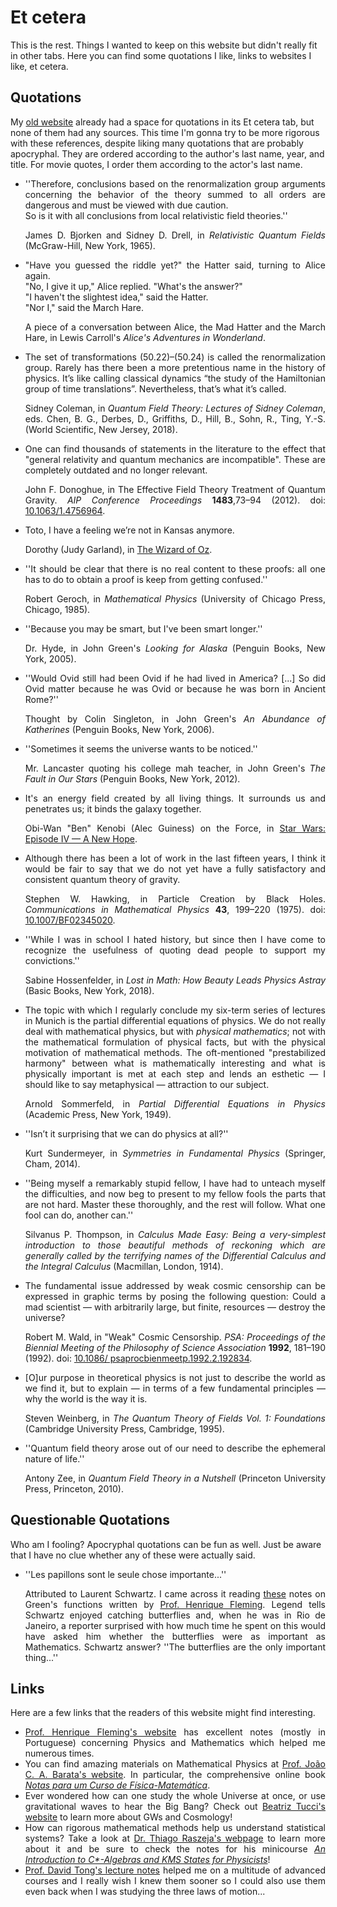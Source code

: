 # Et cetera

This is the rest. Things I wanted to keep on this website but didn't really fit in other tabs. Here you can find some quotations I like, links to websites I like, et cetera.

## Quotations

My [old website](http://fma.if.usp.br/~nickolas/) already had a space for quotations in its Et cetera tab, but none of them had any sources. This time I'm gonna try to be more rigorous with these references, despite liking many quotations that are probably apocryphal. They are ordered according to the author's last name, year, and title. For movie quotes, I order them according to the actor's last name.

<div style="text-align: justify">
   <ul>
	<li>''Therefore, conclusions based on the renormalization group arguments concerning the behavior of the theory summed to all orders are dangerous and must be viewed with due caution.<br> 
		So is it with all conclusions from local relativistic field theories.''</li>
	<p>James D. Bjorken and Sidney D. Drell, in <em>Relativistic Quantum Fields</em> (McGraw-Hill, New York, 1965).</p>
	<li>"Have you guessed the riddle yet?" the Hatter said, turning to Alice again.<br>  
		"No, I give it up," Alice replied. "What's the answer?"<br>
		"I haven't the slightest idea," said the Hatter.<br>
		"Nor I," said the March Hare.</li>
	<p>A piece of a conversation between Alice, the Mad Hatter and the March Hare, in Lewis Carroll's <em>Alice's Adventures in Wonderland</em>.</p>
	<li>The set of transformations (50.22)–(50.24) is called the renormalization group. Rarely has there been a more pretentious name in the history of physics. It’s like calling classical dynamics “the study of the Hamiltonian group of time translations”. Nevertheless, that’s what it’s called.</li>
	<p>Sidney Coleman, in <em>Quantum Field Theory: Lectures of Sidney Coleman</em>, eds. Chen, B. G., Derbes, D., Griffiths, D., Hill, B., Sohn, R., Ting, Y.-S. (World Scientific, New Jersey, 2018).</p>
	<li>One can find thousands of statements in the literature to the effect that "general relativity and quantum mechanics are incompatible". These are completely outdated and no longer relevant.</li>
	<p>John F. Donoghue, in The Effective Field Theory Treatment of Quantum Gravity. <i>AIP Conference Proceedings</i> <b>1483</b>,73–94 (2012). doi: <a href="https://doi.org/10.1063/1.4756964" target="_blank">10.1063/1.4756964</a>.</p>
	<li>Toto, I have a feeling we’re not in Kansas anymore.</li>
	<p>Dorothy (Judy Garland), in <a href="https://www.imdb.com/title/tt0032138/" target="_blank">The Wizard of Oz</a>.</p>
	<li>''It should be clear that there is no real content to these proofs: all one has to do to obtain a proof is keep from getting confused.''</li>
	<p>Robert Geroch, in <em>Mathematical Physics</em> (University of Chicago Press, Chicago, 1985).</p>
	<li>''Because you may be smart, but I've been smart longer.''</li>
	<p>Dr. Hyde, in John Green's <em>Looking for Alaska</em> (Penguin Books, New York, 2005).</p>   
	<li>''Would Ovid still had been Ovid if he had lived in America? [...] So did Ovid matter because he was Ovid or because he was born in Ancient Rome?''</li>
	<p>Thought by Colin Singleton, in John Green's <em>An Abundance of Katherines</em> (Penguin Books, New York, 2006).</p>
	<li>''Sometimes it seems the universe wants to be noticed.''</li>
	<p>Mr. Lancaster quoting his college mah teacher, in John Green's <em>The Fault in Our Stars</em> (Penguin Books, New York, 2012).</p>
	<li>It's an energy field created by all living things. It surrounds us and penetrates us; it binds the galaxy together.</li>
	<p>Obi-Wan "Ben" Kenobi (Alec Guiness) on the Force, in <a href="https://www.imdb.com/title/tt0076759/" target="_blank">Star Wars: Episode IV — A New Hope</a>.</p>
	<li>Although there has been a lot of work in the last fifteen years, I think it would be fair to say that we do not yet have a fully satisfactory and consistent quantum theory of gravity.</li>
	<p>Stephen W. Hawking, in Particle Creation by Black Holes. <i>Communications in Mathematical Physics</i> <b>43</b>, 199–220 (1975). doi: <a href="https://doi.org/10.1007/BF02345020" target="_blank">10.1007/BF02345020</a>.</p>
	<li>''While I was in school I hated history, but since then I have come to recognize the usefulness of quoting dead people to support my convictions.''
	</li>
    	<p>Sabine Hossenfelder, in <em>Lost in Math: How Beauty Leads Physics Astray</em> (Basic Books, New York, 2018).
</p>
	<li>The topic with which I regularly conclude my six-term series of lectures in Munich is the partial differential equations of physics. We do not really deal with mathematical physics, but with <em>physical mathematics</em>; not with the mathematical formulation of physical facts, but with the physical motivation of mathematical methods. The oft-mentioned "prestabilized harmony" between what is mathematically interesting and what is physically important is met at each step and lends an esthetic — I should like to say metaphysical — attraction to our subject.</li>
	<p>Arnold Sommerfeld, in <em>Partial Differential Equations in Physics</em> (Academic Press, New York, 1949).</p>
	<li>''Isn’t it surprising that we can do physics at all?''
	</li>
    	<p>Kurt Sundermeyer, in <em>Symmetries in Fundamental Physics</em> (Springer, Cham, 2014).
</p>
	<li>''Being myself a remarkably stupid fellow, I have had to unteach myself the difficulties, and now beg to present to my fellow fools the parts that are not hard. Master these thoroughly, and the rest will follow. What one fool can do, another can.''
	</li>
    	<p>Silvanus P. Thompson, in <em>Calculus Made Easy: Being a very-simplest introduction to those beautiful methods of reckoning which are generally called by the terrifying names of the Differential Calculus and the Integral Calculus</em> (Macmillan, London, 1914).
</p>
	<li>The fundamental issue addressed by weak cosmic censorship can be expressed in graphic terms by posing the following question: Could a mad scientist — with arbitrarily large, but finite, resources — destroy the universe?</li>
	<p>Robert M. Wald, in "Weak" Cosmic Censorship. <i>PSA: Proceedings of the Biennial Meeting of the Philosophy of Science Association</i> <b>1992</b>, 181–190 (1992). doi: <a href="https://doi.org/10.1086/
psaprocbienmeetp.1992.2.192834" target="_blank">10.1086/
psaprocbienmeetp.1992.2.192834</a>.</p>
	<li>[O]ur purpose in theoretical physics is not just to describe the world as we find it, but to explain — in terms of a few fundamental principles — why the world is the way it is.</li>
	<p>Steven Weinberg, in <em>The Quantum Theory of Fields Vol. 1: Foundations</em> (Cambridge University Press, Cambridge, 1995).</p>
	<li>''Quantum field theory arose out of our need to describe the ephemeral nature of life.''</li>
	<p>Antony Zee, in <em>Quantum Field Theory in a Nutshell</em> (Princeton University Press, Princeton, 2010).</p>
   </ul>
</div>

## Questionable Quotations

Who am I fooling? Apocryphal quotations can be fun as well. Just be aware that I have no clue whether any of these were actually said. 


<div style="text-align: justify">
   <ul>
	<li>''Les papillons sont le seule chose importante...''</li>
	<p>Attributed to Laurent Schwartz. I came across it reading <a href="http://www.hfleming.com/green.pdf" target="_blank">these</a> notes on Green's functions written by <a href="http://www.hfleming.com/" target="_blank">Prof. Henrique Fleming</a>. Legend tells Schwartz enjoyed catching butterflies and, when he was in Rio de Janeiro, a reporter surprised with how much time he spent on this would have asked him whether the butterflies were as important as Mathematics. Schwartz answer? ''The butterflies are the only important thing...''
</p>
	</ul>
</div>


## Links

Here are a few links that the readers of this website might find interesting.

<div style="text-align: justify">
   <ul>
	   <li><a href="http://www.hfleming.com" target="_blank">Prof. Henrique Fleming's website</a> has excellent notes (mostly in Portuguese) concerning Physics and Mathematics which helped me numerous times.</li>
	   <li>You can find amazing materials on Mathematical Physics at <a href="http://denebola.if.usp.br/" target="_blank">Prof. João C. A. Barata's website</a>. In particular, the comprehensive online book <em><a href="http://denebola.if.usp.br/~jbarata/Notas_de_aula/notas_de_aula.html" target="_blank">Notas para um Curso de Física-Matemática</a></em>.</li>
	   <li>Ever wondered how can one study the whole Universe at once, or use gravitational waves to hear the Big Bang? Check out <a href="http://fma.if.usp.br/~beatucci/" target="_blank">Beatriz Tucci's website</a> to learn more about GWs and Cosmology!</li>
	   <li>How can rigorous mathematical methods help us understand statistical systems? Take a look at <a href="https://sites.google.com/view/thiagoraszeja/" target="_blank">Dr. Thiago Raszeja's webpage</a> to learn more about it and be sure to check the notes for his minicourse <em><a href="https://drive.google.com/file/d/1o27KhytxWNz_Q1wm5Z8xRgTq8V8bH7ez/view" target="_blank">An Introduction to C*-Algebras and KMS States for Physicists</a></em>!</li>
	   <li><a href="http://www.damtp.cam.ac.uk/user/tong/teaching.html" target="_blank">Prof. David Tong's lecture notes</a> helped me on a multitude of advanced courses and I really wish I knew them sooner so I could also use them even back when I was studying the three laws of motion...</li>
   </ul>
</div>
